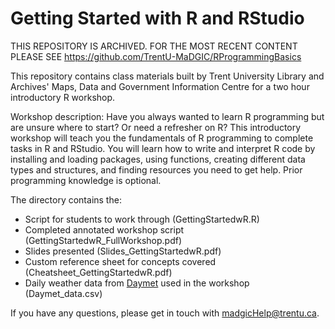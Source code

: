 # Getting Started with R and RStudio

THIS REPOSITORY IS ARCHIVED. FOR THE MOST RECENT CONTENT PLEASE SEE https://github.com/TrentU-MaDGIC/RProgrammingBasics

This repository contains class materials built by Trent University Library and Archives' Maps, Data and Government Information Centre for a two hour introductory R workshop.

Workshop description:
Have you always wanted to learn R programming but are unsure where to start? Or need a refresher on R? This introductory workshop will teach you the fundamentals of R programming to complete tasks in R and RStudio. You will learn how to write and interpret R code by installing and loading packages, using functions, creating different data types and structures, and finding resources you need to get help. Prior programming knowledge is optional. 

The directory contains the: 
* Script for students to work through (GettingStartedwR.R)
* Completed annotated workshop script (GettingStartedwR_FullWorkshop.pdf)
* Slides presented (Slides_GettingStartedwR.pdf)
* Custom reference sheet for concepts covered (Cheatsheet_GettingStartedwR.pdf)
* Daily weather data from [Daymet](https://daymet.ornl.gov/) used in the workshop (Daymet_data.csv)

If you have any questions, please get in touch with madgicHelp@trentu.ca.

